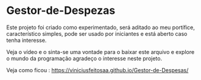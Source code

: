 # Gestor-de-Despezas

Este projeto foi criado como experimentado, será aditado ao meu portífice, característico simples, pode ser usado por iniciantes e está aberto caso tenha interesse.

Veja o vídeo e o sinta-se uma vontade para o baixar este arquivo e explore o mundo da programação agradeço o interesse neste projeto.

Veja como ficou : https://viniciusfeitosaa.github.io/Gestor-de-Despesas/
